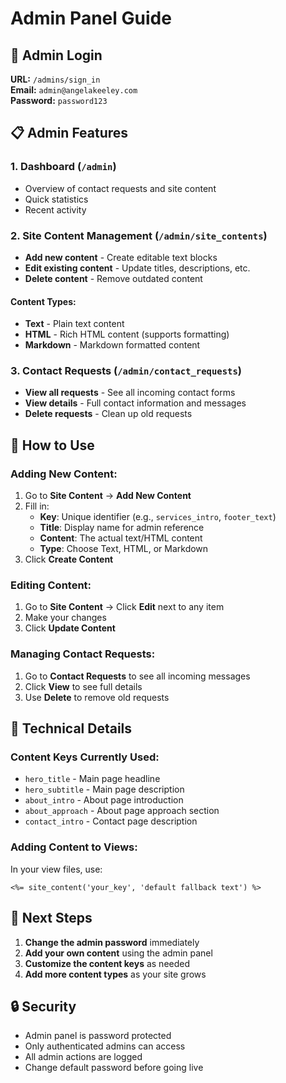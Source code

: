 # Admin Panel Guide

## 🔐 Admin Login

**URL:** `/admins/sign_in`  
**Email:** `admin@angelakeeley.com`  
**Password:** `password123`

## 📋 Admin Features

### 1. **Dashboard** (`/admin`)
- Overview of contact requests and site content
- Quick statistics
- Recent activity

### 2. **Site Content Management** (`/admin/site_contents`)
- **Add new content** - Create editable text blocks
- **Edit existing content** - Update titles, descriptions, etc.
- **Delete content** - Remove outdated content

#### Content Types:
- **Text** - Plain text content
- **HTML** - Rich HTML content (supports formatting)
- **Markdown** - Markdown formatted content

### 3. **Contact Requests** (`/admin/contact_requests`)
- **View all requests** - See all incoming contact forms
- **View details** - Full contact information and messages
- **Delete requests** - Clean up old requests

## 🎯 How to Use

### Adding New Content:
1. Go to **Site Content** → **Add New Content**
2. Fill in:
   - **Key**: Unique identifier (e.g., `services_intro`, `footer_text`)
   - **Title**: Display name for admin reference
   - **Content**: The actual text/HTML content
   - **Type**: Choose Text, HTML, or Markdown
3. Click **Create Content**

### Editing Content:
1. Go to **Site Content** → Click **Edit** next to any item
2. Make your changes
3. Click **Update Content**

### Managing Contact Requests:
1. Go to **Contact Requests** to see all incoming messages
2. Click **View** to see full details
3. Use **Delete** to remove old requests

## 🔧 Technical Details

### Content Keys Currently Used:
- `hero_title` - Main page headline
- `hero_subtitle` - Main page description  
- `about_intro` - About page introduction
- `about_approach` - About page approach section
- `contact_intro` - Contact page description

### Adding Content to Views:
In your view files, use:
```erb
<%= site_content('your_key', 'default fallback text') %>
```

## 🚀 Next Steps

1. **Change the admin password** immediately
2. **Add your own content** using the admin panel
3. **Customize the content keys** as needed
4. **Add more content types** as your site grows

## 🔒 Security

- Admin panel is password protected
- Only authenticated admins can access
- All admin actions are logged
- Change default password before going live
